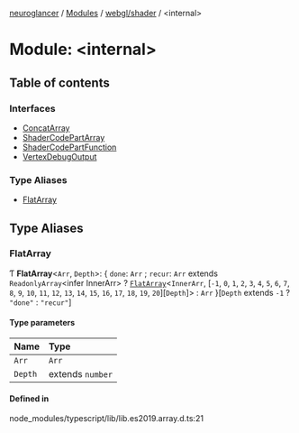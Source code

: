 [neuroglancer](../README.md) / [Modules](../modules.md) / [webgl/shader](webgl_shader.md) / <internal\>

# Module: <internal\>

## Table of contents

### Interfaces

- [ConcatArray](../interfaces/webgl_shader._internal_.ConcatArray.md)
- [ShaderCodePartArray](../interfaces/webgl_shader._internal_.ShaderCodePartArray.md)
- [ShaderCodePartFunction](../interfaces/webgl_shader._internal_.ShaderCodePartFunction.md)
- [VertexDebugOutput](../interfaces/webgl_shader._internal_.VertexDebugOutput.md)

### Type Aliases

- [FlatArray](webgl_shader._internal_.md#flatarray)

## Type Aliases

### FlatArray

Ƭ **FlatArray**<`Arr`, `Depth`\>: { `done`: `Arr` ; `recur`: `Arr` extends `ReadonlyArray`<infer InnerArr\> ? [`FlatArray`](webgl_shader._internal_.md#flatarray)<`InnerArr`, [``-1``, ``0``, ``1``, ``2``, ``3``, ``4``, ``5``, ``6``, ``7``, ``8``, ``9``, ``10``, ``11``, ``12``, ``13``, ``14``, ``15``, ``16``, ``17``, ``18``, ``19``, ``20``][`Depth`]\> : `Arr`  }[`Depth` extends ``-1`` ? ``"done"`` : ``"recur"``]

#### Type parameters

| Name | Type |
| :------ | :------ |
| `Arr` | `Arr` |
| `Depth` | extends `number` |

#### Defined in

node_modules/typescript/lib/lib.es2019.array.d.ts:21
